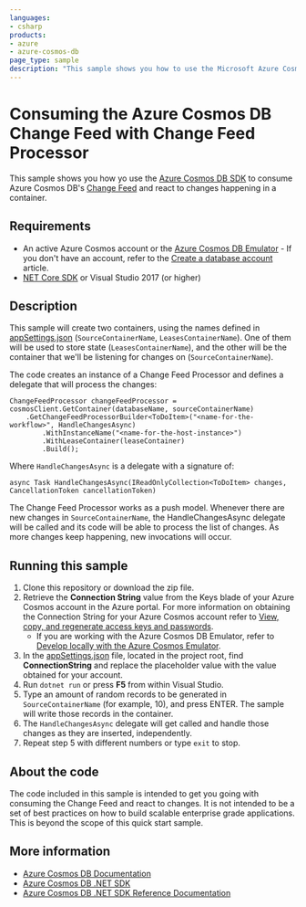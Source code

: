 ```yaml
---
languages:
- csharp
products:
- azure
- azure-cosmos-db
page_type: sample
description: "This sample shows you how to use the Microsoft Azure Cosmos DB SDK to react to changes happening in the Microsoft Azure Cosmos DB service"
---
```



# Consuming the Azure Cosmos DB Change Feed with Change Feed Processor
This sample shows you how yo use the [Azure Cosmos DB SDK](https://github.com/Azure/azure-cosmos-dotnet-v3) to consume Azure Cosmos DB's [Change Feed](https://docs.microsoft.com/azure/cosmos-db/change-feed) and react to changes happening in a container.

## Requirements

- An active Azure Cosmos account or the [Azure Cosmos DB Emulator](https://docs.microsoft.com/azure/cosmos-db/local-emulator) - If you don't have an account, refer to the [Create a database account](https://docs.microsoft.com/en-us/azure/cosmos-db/create-sql-api-dotnet#create-an-azure-cosmos-db-account) article.
- [NET Core SDK](https://dotnet.microsoft.com/download) or Visual Studio 2017 (or higher)

## Description

This sample will create two containers, using the names defined in [appSettings.json](./src/appSettings.json) (`SourceContainerName`, `LeasesContainerName`). One of them will be used to store state (`LeasesContainerName`), and the other will be the container that we'll be listening for changes on (`SourceContainerName`).

The code creates an instance of a Change Feed Processor and defines a delegate that will process the changes:

    ChangeFeedProcessor changeFeedProcessor = cosmosClient.GetContainer(databaseName, sourceContainerName)
        .GetChangeFeedProcessorBuilder<ToDoItem>("<name-for-the-workflow>", HandleChangesAsync)
            .WithInstanceName("<name-for-the-host-instance>")
            .WithLeaseContainer(leaseContainer)
            .Build();

Where `HandleChangesAsync` is a delegate with a signature of:

    async Task HandleChangesAsync(IReadOnlyCollection<ToDoItem> changes, CancellationToken cancellationToken)

The Change Feed Processor works as a push model. Whenever there are new changes in `SourceContainerName`, the HandleChangesAsync delegate will be called and its code will be able to process the list of changes. As more changes keep happening, new invocations will occur.

## Running this sample

1. Clone this repository or download the zip file.
2. Retrieve the **Connection String** value from the Keys blade of your Azure Cosmos account in the Azure portal. For more information on obtaining the Connection String for your Azure Cosmos account refer to [View, copy, and regenerate access keys and passwords](https://docs.microsoft.com/azure/cosmos-db/secure-access-to-data#master-keys).
    * If you are working with the Azure Cosmos DB Emulator, refer to [Develop locally with the Azure Cosmos Emulator](https://docs.microsoft.com/azure/cosmos-db/local-emulator#authenticating-requests).
3. In the [appSettings.json](./src/appSettings.json) file, located in the project root, find **ConnectionString** and replace the placeholder value with the value obtained for your account.
4. Run `dotnet run` or press **F5** from within Visual Studio.
5. Type an amount of random records to be generated in `SourceContainerName` (for example, 10), and press ENTER. The sample will write those records in the container.
6. The `HandleChangesAsync` delegate will get called and handle those changes as they are inserted, independently.
7. Repeat step 5 with different numbers or type `exit` to stop.

## About the code
The code included in this sample is intended to get you going with consuming the Change Feed and react to changes. It is not intended to be a set of best practices on how to build scalable enterprise grade applications. This is beyond the scope of this quick start sample. 

## More information

- [Azure Cosmos DB Documentation](https://docs.microsoft.com/azure/cosmos-db)
- [Azure Cosmos DB .NET SDK](https://docs.microsoft.com/azure/cosmos-db/sql-api-sdk-dotnet)
- [Azure Cosmos DB .NET SDK Reference Documentation](https://docs.microsoft.com/dotnet/api/overview/azure/cosmosdb?view=azure-dotnet)
